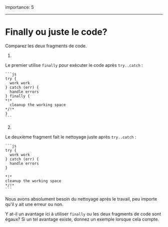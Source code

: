 importance: 5

---

# Finally ou juste le code?

Comparez les deux fragments de code.

1.
Le premier utilise `finally` pour exécuter le code après `try..catch` :

    ```js
    try {
      work work
    } catch (err) {
      handle errors
    } finally {
    *!*
      cleanup the working space
    */!*
    }
    ```
2.
Le deuxième fragment fait le nettoyage juste après `try..catch` :

    ```js
    try {
      work work
    } catch (err) {
      handle errors
    }

    *!*
    cleanup the working space
    */!*
    ```

Nous avons absolument besoin du nettoyage après le travail, peu importe qu'il y ait une erreur ou non.

Y at-il un avantage ici à utiliser `finally` ou les deux fragments de code sont égaux? Si un tel avantage existe, donnez un exemple lorsque cela compte.
